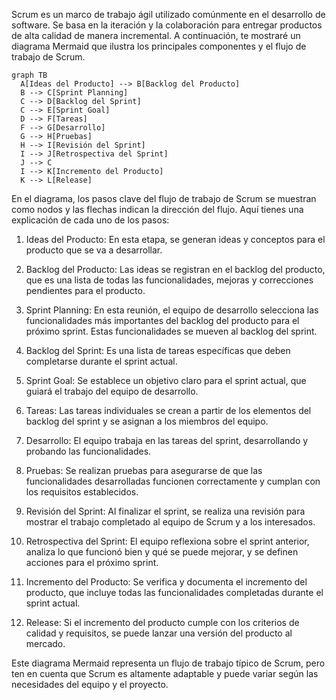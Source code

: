 
Scrum es un marco de trabajo ágil utilizado comúnmente en el desarrollo de software. Se basa en la iteración y la colaboración para entregar productos de alta calidad de manera incremental. A continuación, te mostraré un diagrama Mermaid que ilustra los principales componentes y el flujo de trabajo de Scrum.

```mermaid
graph TB
  A[Ideas del Producto] --> B[Backlog del Producto]
  B --> C[Sprint Planning]
  C --> D[Backlog del Sprint]
  C --> E[Sprint Goal]
  D --> F[Tareas]
  F --> G[Desarrollo]
  G --> H[Pruebas]
  H --> I[Revisión del Sprint]
  I --> J[Retrospectiva del Sprint]
  J --> C
  I --> K[Incremento del Producto]
  K --> L[Release]
```

En el diagrama, los pasos clave del flujo de trabajo de Scrum se muestran como nodos y las flechas indican la dirección del flujo. Aquí tienes una explicación de cada uno de los pasos:

1. Ideas del Producto: En esta etapa, se generan ideas y conceptos para el producto que se va a desarrollar.

2. Backlog del Producto: Las ideas se registran en el backlog del producto, que es una lista de todas las funcionalidades, mejoras y correcciones pendientes para el producto.

3. Sprint Planning: En esta reunión, el equipo de desarrollo selecciona las funcionalidades más importantes del backlog del producto para el próximo sprint. Estas funcionalidades se mueven al backlog del sprint.

4. Backlog del Sprint: Es una lista de tareas específicas que deben completarse durante el sprint actual.

5. Sprint Goal: Se establece un objetivo claro para el sprint actual, que guiará el trabajo del equipo de desarrollo.

6. Tareas: Las tareas individuales se crean a partir de los elementos del backlog del sprint y se asignan a los miembros del equipo.

7. Desarrollo: El equipo trabaja en las tareas del sprint, desarrollando y probando las funcionalidades.

8. Pruebas: Se realizan pruebas para asegurarse de que las funcionalidades desarrolladas funcionen correctamente y cumplan con los requisitos establecidos.

9. Revisión del Sprint: Al finalizar el sprint, se realiza una revisión para mostrar el trabajo completado al equipo de Scrum y a los interesados.

10. Retrospectiva del Sprint: El equipo reflexiona sobre el sprint anterior, analiza lo que funcionó bien y qué se puede mejorar, y se definen acciones para el próximo sprint.

11. Incremento del Producto: Se verifica y documenta el incremento del producto, que incluye todas las funcionalidades completadas durante el sprint actual.

12. Release: Si el incremento del producto cumple con los criterios de calidad y requisitos, se puede lanzar una versión del producto al mercado.

Este diagrama Mermaid representa un flujo de trabajo típico de Scrum, pero ten en cuenta que Scrum es altamente adaptable y puede variar según las necesidades del equipo y el proyecto.